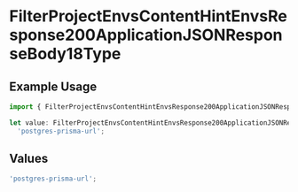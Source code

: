 # FilterProjectEnvsContentHintEnvsResponse200ApplicationJSONResponseBody18Type

## Example Usage

```typescript
import { FilterProjectEnvsContentHintEnvsResponse200ApplicationJSONResponseBody18Type } from '@vercel/client/models/operations';

let value: FilterProjectEnvsContentHintEnvsResponse200ApplicationJSONResponseBody18Type =
  'postgres-prisma-url';
```

## Values

```typescript
'postgres-prisma-url';
```
